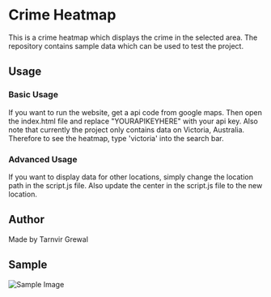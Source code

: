 # Crime Heatmap

This is a crime heatmap which displays the crime in the selected area. The repository contains sample data which can be used to test the project.  

## Usage

### Basic Usage

If you want to run the website, get a api code from google maps. Then open the index.html file and replace "YOURAPIKEYHERE" with your api key. 
Also note that currently the project only contains data on Victoria, Australia. Therefore to see the heatmap, type 'victoria' into the search bar. 

### Advanced Usage

If you want to display data for other locations, simply change the location path in the script.js file. Also update the center in the script.js file to the new location. 

## Author
Made by Tarnvir Grewal

## Sample
![Sample Image](https://raw.githubusercontent.com//tarnvirgrewal/CrimeHeatMap/blob/master/image/sample3.png)
